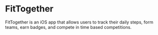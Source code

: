 # FitTogether
FitTogether is an iOS app that allows users to track their daily steps, form teams, earn badges, and compete in time based competitions.

